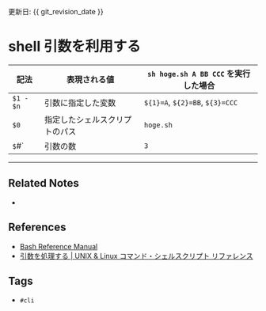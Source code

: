 更新日: {{ git_revision_date }}

# shell 引数を利用する
|記法|表現される値| `sh hoge.sh A BB CCC` を実行した場合|
|-|-|-|
|`$1 - $n`| 引数に指定した変数|`${1}=A`, `${2}=BB`, `${3}=CCC`|
|`$0`| 指定したシェルスクリプトのパス|`hoge.sh`|
|`$`#`|引数の数|`3`|`


---
## Related Notes
- 

## References
- [Bash Reference Manual](https://www.gnu.org/software/bash/manual/bash.html)
- [引数を処理する | UNIX & Linux コマンド・シェルスクリプト リファレンス](https://shellscript.sunone.me/parameter.html)

## Tags
- `#cli`